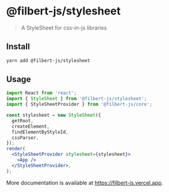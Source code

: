 # @filbert-js/stylesheet

> A StyleSheet for css-in-js libraries

## Install

```bash
yarn add @filbert-js/stylesheet
```

## Usage

```jsx
import React from 'react';
import { StyleSheet } from '@filbert-js/stylesheet';
import { StyleSheetProvider } from '@filbert-js/core';

const stylesheet = new StyleSheet({
  getRoot,
  createElement,
  findElementByStyleId,
  cssParser,
});
render(
  <StyleSheetProvider stylesheet={stylesheet}>
    <App />
  </StyleSheetProvider>,
);
```

More documentation is available at https://filbert-js.vercel.app.
